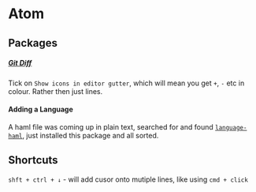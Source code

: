 # Atom

## Packages

##### [Git Diff](https://atom.io/packages/git-diff)
Tick on `Show icons in editor gutter`, which will mean you get `+`, `-` etc in colour. Rather then just lines.

#### Adding a Language
A haml file was coming up in plain text, searched for and found [`language-haml`](https://atom.io/packages/language-haml), just installed this package and all sorted.


## Shortcuts

`shft + ctrl + ↓` - will add cusor onto mutiple lines, like using `cmd + click`

